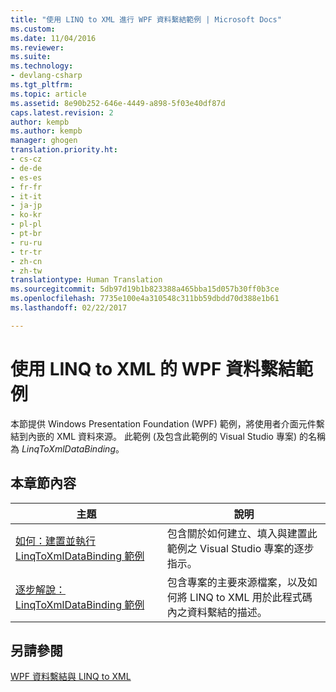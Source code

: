 ```yaml
---
title: "使用 LINQ to XML 進行 WPF 資料繫結範例 | Microsoft Docs"
ms.custom: 
ms.date: 11/04/2016
ms.reviewer: 
ms.suite: 
ms.technology:
- devlang-csharp
ms.tgt_pltfrm: 
ms.topic: article
ms.assetid: 8e90b252-646e-4449-a898-5f03e40df87d
caps.latest.revision: 2
author: kempb
ms.author: kempb
manager: ghogen
translation.priority.ht:
- cs-cz
- de-de
- es-es
- fr-fr
- it-it
- ja-jp
- ko-kr
- pl-pl
- pt-br
- ru-ru
- tr-tr
- zh-cn
- zh-tw
translationtype: Human Translation
ms.sourcegitcommit: 5db97d19b1b823388a465bba15d057b30ff0b3ce
ms.openlocfilehash: 7735e100e4a310548c311bb59dbdd70d388e1b61
ms.lasthandoff: 02/22/2017

---
```

# <a name="wpf-data-binding-using-linq-to-xml-example"></a>使用 LINQ to XML 的 WPF 資料繫結範例
本節提供 Windows Presentation Foundation (WPF) 範例，將使用者介面元件繫結到內嵌的 XML 資料來源。 此範例 (及包含此範例的 Visual Studio 專案) 的名稱為 *LinqToXmlDataBinding*。  
  
## <a name="in-this-section"></a>本章節內容  
  
|主題|說明|  
|-----------|-----------------|  
|[如何：建置並執行 LinqToXmlDataBinding 範例](../designers/how-to-build-and-run-the-linqtoxmldatabinding-example.md)|包含關於如何建立、填入與建置此範例之 Visual Studio 專案的逐步指示。|  
|[逐步解說：LinqToXmlDataBinding 範例](../designers/walkthrough-linqtoxmldatabinding-example.md)|包含專案的主要來源檔案，以及如何將 LINQ to XML 用於此程式碼內之資料繫結的描述。|  
  
## <a name="see-also"></a>另請參閱  
 [WPF 資料繫結與 LINQ to XML](../designers/wpf-data-binding-with-linq-to-xml.md)
